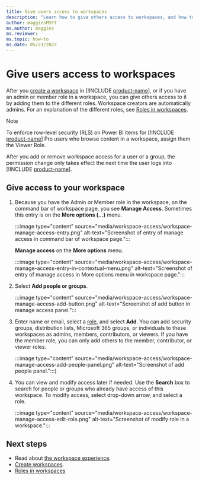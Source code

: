 ```yaml
---
title: Give users access to workspaces
description: "Learn how to give others access to workspaces, and how to modify the access"
author: maggiesMSFT
ms.author: maggies
ms.reviewer: 
ms.topic: how-to
ms.date: 05/23/2023
---
```

# Give users access to workspaces

After you [create a workspace](create-workspaces.md) in [!INCLUDE [product-name](../includes/product-name.md)], or if you have an admin or member role in a workspace, you can give others access to it by adding them to the different roles. Workspace creators are automatically admins. For an explanation of the different roles, see [Roles in workspaces](roles-workspaces.md).

> [!NOTE]
> To enforce row-level security (RLS) on Power BI items for [!INCLUDE [product-name](../includes/product-name.md)] Pro users who browse content in a workspace, assign them the Viewer Role.
> 
> After you add or remove workspace access for a user or a group, the permission change only takes effect the next time the user logs into [!INCLUDE [product-name](../includes/product-name.md)].

## Give access to your workspace

1. Because you have the Admin or Member role in the workspace, on the command bar of workspace page, you see **Manage Access**. Sometimes this entry is on the **More options (...)** menu.

    :::image type="content" source="media/workspace-access/workspace-manage-access-entry.png" alt-text="Screenshot of entry of manage access in command bar of workspace page.":::

    **Manage access** on the **More options** menu.
    
    :::image type="content" source="media/workspace-access/workspace-manage-access-entry-in-contextual-menu.png" alt-text="Screenshot of entry of manage access in More options menu in workspace page.":::

2. Select **Add people or groups**.
   
   :::image type="content" source="media/workspace-access/workspace-manage-access-add-button.png" alt-text="Screenshot of add button in manage access panel.":::

3. Enter name or email, select a [role](roles-workspaces.md), and select **Add**. You can add security groups, distribution lists, Microsoft 365 groups, or individuals to these workspaces as admins, members, contributors, or viewers. If you have the member role, you can only add others to the member, contributor, or viewer roles.
   
   :::image type="content" source="media/workspace-access/workspace-manage-access-add-people-panel.png" alt-text="Screenshot of add people panel.":::)

4. You can view and modify access later if needed. Use the **Search** box to search for people or groups who already have access of this workspace. To modify access, select drop-down arrow, and select a role.
   
   :::image type="content" source="media/workspace-access/workspace-manage-access-edit-role.png" alt-text="Screenshot of modify role in a workspace.":::

## Next steps

* Read about [the workspace experience](workspaces.md).
* [Create workspaces](create-workspaces.md).
* [Roles in workspaces](roles-workspaces.md)
